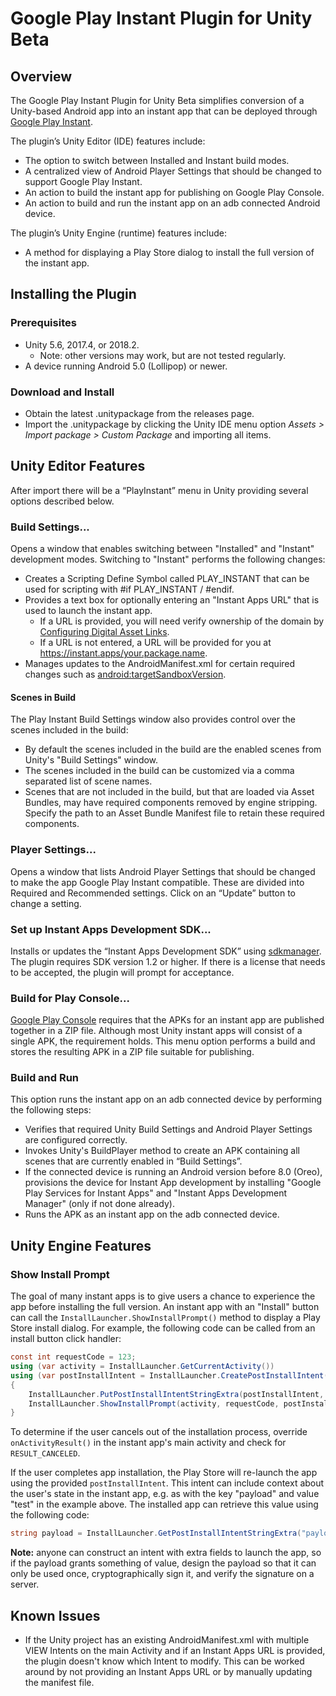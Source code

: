 # Google Play Instant Plugin for Unity Beta

## Overview

The Google Play Instant Plugin for Unity Beta simplifies conversion of a Unity-based Android app into an instant app that can be deployed through [Google Play Instant](https://developer.android.com/topic/google-play-instant/).

The plugin’s Unity Editor (IDE) features include:
 * The option to switch between Installed and Instant build modes.
 * A centralized view of Android Player Settings that should be changed to support Google Play Instant.
 * An action to build the instant app for publishing on Google Play Console.
 * An action to build and run the instant app on an adb connected Android device.

The plugin’s Unity Engine (runtime) features include:
 * A method for displaying a Play Store dialog to install the full version of the instant app.

## Installing the Plugin

### Prerequisites
 * Unity 5.6, 2017.4, or 2018.2.
   * Note: other versions may work, but are not tested regularly.
 * A device running Android 5.0 (Lollipop) or newer.

### Download and Install
 * Obtain the latest .unitypackage from the releases page.
 * Import the .unitypackage by clicking the Unity IDE menu option _Assets > Import package > Custom Package_ and importing all items.

## Unity Editor Features
After import there will be a “PlayInstant” menu in Unity providing several options described below.

### Build Settings...
Opens a window that enables switching between "Installed" and "Instant" development modes. Switching to "Instant" performs the following changes:
 * Creates a Scripting Define Symbol called PLAY_INSTANT that can be used for scripting with #if PLAY_INSTANT / #endif.
 * Provides a text box for optionally entering an "Instant Apps URL" that is used to launch the instant app.
   * If a URL is provided, you will need verify ownership of the domain by [Configuring Digital Asset Links](https://developer.android.com/training/app-links/verify-site-associations#web-assoc).
   * If a URL is not entered, a URL will be provided for you at https://instant.apps/your.package.name.
 * Manages updates to the AndroidManifest.xml for certain required changes such as [android:targetSandboxVersion](https://developer.android.com/guide/topics/manifest/manifest-element#targetSandboxVersion).

#### Scenes in Build
The Play Instant Build Settings window also provides control over the scenes included in the build:
 * By default the scenes included in the build are the enabled scenes from Unity's "Build Settings" window.
 * The scenes included in the build can be customized via a comma separated list of scene names.
 * Scenes that are not included in the build, but that are loaded via Asset Bundles, may have required components removed by engine stripping. Specify the path to an Asset Bundle Manifest file to retain these required components.

### Player Settings...
Opens a window that lists Android Player Settings that should be changed to make the app Google Play Instant compatible. These are divided into Required and Recommended settings. Click on an “Update” button to change a setting.

### Set up Instant Apps Development SDK...
Installs or updates the “Instant Apps Development SDK” using [sdkmanager](https://developer.android.com/studio/command-line/sdkmanager). The plugin requires SDK version 1.2 or higher. If there is a license that needs to be accepted, the plugin will prompt for acceptance.

### Build for Play Console...
[Google Play Console](https://play.google.com/apps/publish/) requires that the APKs for an instant app are published together in a ZIP file. Although most Unity instant apps will consist of a single APK, the requirement holds. This menu option performs a build and stores the resulting APK in a ZIP file suitable for publishing.

### Build and Run
This option runs the instant app on an adb connected device by performing the following steps:
 * Verifies that required Unity Build Settings and Android Player Settings are configured correctly.
 * Invokes Unity's BuildPlayer method to create an APK containing all scenes that are currently enabled in “Build Settings”.
 * If the connected device is running an Android version before 8.0 (Oreo), provisions the device for Instant App development by installing "Google Play Services for Instant Apps" and "Instant Apps Development Manager" (only if not done already).
 * Runs the APK as an instant app on the adb connected device.

## Unity Engine Features

### Show Install Prompt
The goal of many instant apps is to give users a chance to experience the app before installing the full version. An instant app with an "Install" button can call the `InstallLauncher.ShowInstallPrompt()` method to display a Play Store install dialog. For example, the following code can be called from an install button click handler:

```cs
const int requestCode = 123;
using (var activity = InstallLauncher.GetCurrentActivity())
using (var postInstallIntent = InstallLauncher.CreatePostInstallIntent(activity))
{
    InstallLauncher.PutPostInstallIntentStringExtra(postInstallIntent, "payload", "test");
    InstallLauncher.ShowInstallPrompt(activity, requestCode, postInstallIntent, "test-referrer");
}
```

To determine if the user cancels out of the installation process, override `onActivityResult()` in the instant app's main activity and check for `RESULT_CANCELED`.

If the user completes app installation, the Play Store will re-launch the app using the provided `postInstallIntent`. This intent can include context about the user's state in the instant app, e.g. as with the key "payload" and value "test" in the example above. The installed app can retrieve this value using the following code:

```cs
string payload = InstallLauncher.GetPostInstallIntentStringExtra("payload");
```

**Note:** anyone can construct an intent with extra fields to launch the app, so if the payload grants something of value, design the payload so that it can only be used once, cryptographically sign it, and verify the signature on a server.

## Known Issues
 * If the Unity project has an existing AndroidManifest.xml with multiple VIEW Intents on the main Activity and if an Instant Apps URL is provided, the plugin doesn't know which Intent to modify. This can be worked around by not providing an Instant Apps URL or by manually updating the manifest file.
